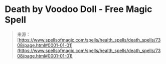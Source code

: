 <!--yml
category: 未分类
date: 2024-06-12 18:42:17
-->

# Death by Voodoo Doll - Free Magic Spell

> 来源：[https://www.spellsofmagic.com/spells/health_spells/death_spells/7308/page.html#0001-01-01](https://www.spellsofmagic.com/spells/health_spells/death_spells/7308/page.html#0001-01-01)